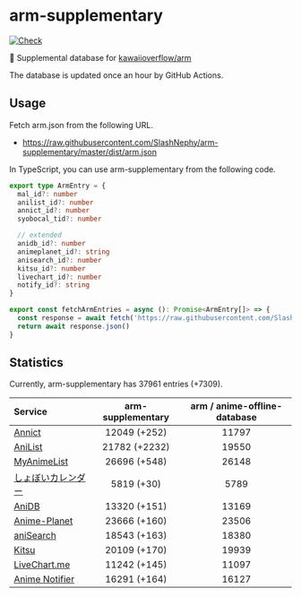 # arm-supplementary

[![Check](https://github.com/SlashNephy/arm-supplementary/actions/workflows/check-node.yml/badge.svg)](https://github.com/SlashNephy/arm-supplementary/actions/workflows/check-node.yml)

💊 Supplemental database for [kawaiioverflow/arm](https://github.com/kawaiioverflow/arm)

The database is updated once an hour by GitHub Actions.

## Usage

Fetch arm.json from the following URL.

- https://raw.githubusercontent.com/SlashNephy/arm-supplementary/master/dist/arm.json

In TypeScript, you can use arm-supplementary from the following code.

```TypeScript
export type ArmEntry = {
  mal_id?: number
  anilist_id?: number
  annict_id?: number
  syobocal_tid?: number

  // extended
  anidb_id?: number
  animeplanet_id?: string
  anisearch_id?: number
  kitsu_id?: number
  livechart_id?: number
  notify_id?: string
}

export const fetchArmEntries = async (): Promise<ArmEntry[]> => {
  const response = await fetch('https://raw.githubusercontent.com/SlashNephy/arm-supplementary/master/dist/arm.json')
  return await response.json()
}
```

## Statistics

Currently, arm-supplementary has 37961 entries (+7309).

| Service                                     | arm-supplementary | arm / anime-offline-database |
| :------------------------------------------ | :---------------: | :--------------------------: |
| [Annict](https://annict.com)                |   12049 (+252)    |            11797             |
| [AniList](https://anilist.co)               |   21782 (+2232)   |            19550             |
| [MyAnimeList](https://myanimelist.net)      |   26696 (+548)    |            26148             |
| [しょぼいカレンダー](https://cal.syoboi.jp) |    5819 (+30)     |             5789             |
| [AniDB](https://anidb.net)                  |   13320 (+151)    |            13169             |
| [Anime-Planet](https://anime-planet.com)    |   23666 (+160)    |            23506             |
| [aniSearch](https://anisearch.com)          |   18543 (+163)    |            18380             |
| [Kitsu](https://kitsu.io)                   |   20109 (+170)    |            19939             |
| [LiveChart.me](https://livechart.me)        |   11242 (+145)    |            11097             |
| [Anime Notifier](https://notify.moe)        |   16291 (+164)    |            16127             |
